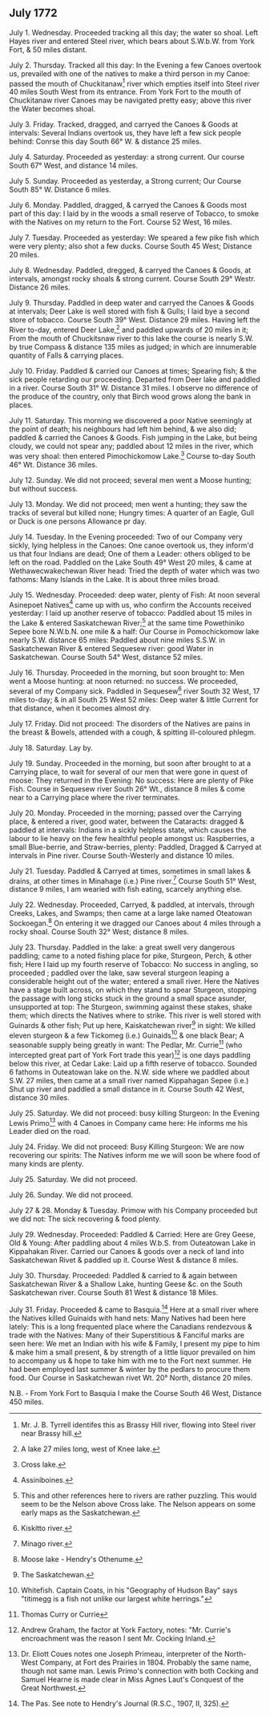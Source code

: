 ## July 1772

July 1. Wednesday. Proceeded tracking all this day; the water so shoal. Left Hayes river and entered Steel river, which bears about S.W.b.W. from York Fort, & 50 miles distant. 

July 2. Thursday. Tracked all this day: In the Evening a few Canoes overtook us, prevailed with one of the natives to make a third person in my Canoe: passed the mouth of Chuckitanaw[^july-1772-1] river which empties itself into Steel river 40 miles South West from its entrance. From York Fort to the mouth of Chuckitanaw river Canoes may be navigated pretty easy; above this river the Water becomes shoal.

[^july-1772-1]: Mr. J. B. Tyrrell identifes this as Brassy Hill river, flowing into Steel river near Brassy hill.

July 3. Friday. Tracked, dragged, and carryed the Canoes & Goods at intervals: Several Indians overtook us, they have left a few sick people behind: Conrse this day South 66° W. & distance 25 miles.

July 4. Saturday. Proceeded as yesterday: a strong current. Our course South 67° West, and distance 14 miles.

July 5. Sunday. Proceeded as yesterday, a Strong current; Our Course South 85° W. Distance 6 miles.

July 6. Monday. Paddled, dragged, & carryed the Canoes & Goods most part of this day: I laid by in the woods a small reserve of Tobacco, to smoke with the Natives on my return to the Fort. Course 52 West, 16 miles.

July 7. Tuesday. Proceeded as yesterday: We speared a few pike fish which were very plenty; also shot a few ducks. Course South 45 West; Distance 20 miles.

July 8. Wednesday. Paddled, dregged, & carryed the Canoes & Goods, at intervals, amongst rocky shoals & strong current. Course South 29° Westr. Distance 26 miles.

July 9. Thursday. Paddled in deep water and carryed the Canoes & Goods at intervals; Deer Lake is well stored with fish & Gulls; I laid bye a second store of tobacco. Course South 39° West. Distance 29 miles. Having left the River to-day, entered Deer Lake,[^july-1772-2] and paddled upwards of 20 miles in it; From the mouth of Chuckitsnaw river to this lake the course is nearly S.W. by true Compass & distance 135 miles as judged; in which are innumerable quantity of Falls & carrying places.

[^july-1772-2]: A lake 27 miles long, west of Knee lake.

July 10. Friday. Paddled & carried our Canoes at times; Spearing fish; & the sick people retarding our proceeding. Departed from Deer lake and paddled in a river. Course South 31° W. Distance 31 miles. I observe no difference of the produce of the country, only that Birch wood grows along the bank in places.

July 11. Saturday. This morning we discovered a poor Native seemingly at the point of death; his neighbours had left him behind, & we also did; paddled & carried the Canoes & Goods. Fish jumping in the Lake, but being cloudy, we could not spear any; paddled about 12 miles in the river, which was very shoal: then entered Pimochickomow Lake.[^july-1772-3] Course to-day South 46° Wt. Distance 36 miles.

[^july-1772-3]: Cross lake. 

July 12. Sunday. We did not proceed; several men went a Moose hunting; but without success.

July 13. Monday. We did not proceed; men went a hunting; they saw the tracks of several but killed none; Hungry times: A quarter of an Eagle, Gull or Duck is one persons Allowance pr day.
 
July 14. Tuesday. In the Evening proceeded: Two of our Company very sickly, lying helpless in the Canoes: One canoe overtook us, they inform'd us that four Indians are dead; One of them a Leader: others obliged to be left on the road. Paddled on the Lake South 49° West 20 miles, & came at Wethawecwakechewan River head: Tried the depth of water which was two fathoms: Many Islands in the Lake. It is about three miles broad.

July 15. Wednesday. Proceeded: deep water, plenty of Fish: At noon several Asinepoet Natives[^july-1772-4] came up with us, who confirm the Accounts received yesterday: I laid up another reserve of tobacco: Paddled about 15 miles in the Lake & entered Saskatchewan River;[^july-1772-5] at the same time Powethiniko Sepee bore N.W.b.N. one mile & a half: Our Course in Pomochickomow lake nearly S.W. distance 65 miles: Paddled about nine miles S.S.W. in Saskatchewan River & entered Sequesew river: good Water in Saskatchewan. Course South 54° West, distance 52 miles.
     
[^july-1772-4]: Assiniboines.

[^july-1772-5]: This and other references here to rivers are rather puzzling. This would seem to be the Nelson above Cross lake. The Nelson appears on some early maps as the Saskatchewan.

July 16. Thursday. Proceeded in the morning, but soon brought to: Men went a Moose hunting: at noon returned: no success. We proceeded, several of my Company sick. Paddled in Sequesew[^july-1772-6] river South 32 West, 17 miles to-day; & in all South 25 West 52 miles: Deep water & little Current for that distance, when it becomes almost dry.

[^july-1772-6]: Kiskitto river.

July 17. Friday. Did not proceed: The disorders of the Natives are pains in the breast & Bowels, attended with a cough, & spitting ill-coloured phlegm.

July 18. Saturday. Lay by.

July 19. Sunday. Proceeded in the morning, but soon after brought to at a Carrying place, to wait for several of our men that were gone in quest of moose: They returned in the Evening: No success: Here are plenty of Pike Fish. Course in Sequesew river South 26° Wt., distance 8 miles & come near to a Carrying place where the river terminates.

July 20. Monday. Proceeded in the morning; passed over the Carrying place, & entered a river, good water, between the Cataracts: dragged & paddled at intervals: Indians in a sickly helpless state, which causes the labour to lie heavy on the few healthful people amongst us: Raspberries, a small Blue-berrie, and Straw-berries, plenty: Paddled, Dragged & Carryed at intervals in Pine river. Course South-Westerly and distance 10 miles.

July 21. Tuesday. Paddled & Carryed at times, sometimes in small lakes & drains, at other times in Minahage (i.e.) Pine river.[^july-1772-7] Course South 51° West, distance 9 miles, I am wearied with fish eating, scarcely anything else.

[^july-1772-7]: Minago river. 

July 22. Wednesday. Proceeded, Carryed, & paddled, at intervals, through Creeks, Lakes, and Swamps; then came at a large lake named Oteatowan Sockoegan.[^july-1772-8] On entering it we dragged our Canoes about 4 miles through a rocky shoal. Course South 32° West; distance 8 miles.

[^july-1772-8]: Moose lake - Hendry's Othenume.

July 23. Thursday. Paddled in the lake: a great swell very dangerous paddling; came to a noted fishing place for pike, Sturgeon, Perch, & other fish; Here I laid up my fourth reserve of Tobacco: No success in angling, so proceeded ; paddled over the lake, saw several sturgeon leaping a considerable height out of the water; entered a small river. Here the Natives have a stage built across, on which they stand to spear Sturgeon, stopping the passage with long sticks stuck in the ground a small space asunder, unsupported at top: The Sturgeon, swimming against these stakes, shake them; which directs the Natives where to strike. This river is well stored with Guinards & other fish; Put up here, Kaiskatchewan river[^july-1772-9] in sight: We killed eleven sturgeon & a few Tickomeg (i.e.) Guinaids[^july-1772-10] & one black Bear; A seasonable supply being greatly in want: The Pedlar, Mr. Currie[^july-1772-11] (who intercepted great part of York Fort trade this year)[^july-1772-12] is one days paddling below this river, at Cedar Lake: Laid up a fifth reserve of tobacco. Sounded 6 fathoms in Outeatowan lake on the. N.W. side where we paddled about S.W. 27 miles, then came at a small river named Kippahagan Sepee (i.e.) Shut up river and paddled a small distance in it. Course South 42 West, distance 30 miles.

[^july-1772-9]: The Saskatchewan.

[^july-1772-10]: Whitefish. Captain Coats, in his "Geography of Hudson Bay" says "titimegg is a fish not unlike our largest white herrings."

[^july-1772-11]: Thomas Curry or Currie

[^july-1772-12]: Andrew Graham, the factor at York Factory, notes: "Mr. Currie's encroachment was the reason I sent Mr. Cocking Inland.

July 25. Saturday. We did not proceed: busy killing Sturgeon: In the Evening Lewis Primo[^july-1772-13] with 4 Canoes in Company came here: He informs me his Leader died on the road.

[^july-1772-13]: Dr. Eliott Coues notes one Joseph Primeau, interpreter of the North-West Company, at Fort des Prairies in 1804. Probably the same name, though not same man. Lewis Primo's connection with both Cocking and Samuel Hearne is made clear in Miss Agnes Laut's Conquest of the Great Northwest.

July 24. Friday. We did not proceed: Busy Killing Sturgeon: We are now recovering our spirits: The Natives inform me we will soon be where food of many kinds are plenty.

July 25. Saturday. We did not proceed. 

July 26. Sunday. We did not proceed. 

July 27 & 28. Monday & Tuesday. Primow with his Company proceeded but we did not: The sick recovering & food plenty.

July 29. Wednesday. Proceeded: Paddled & Carried: Here are Grey Geese, Old & Young: After paddling about 4 miles W.b.S. from Outeatowan Lake in Kippahakan River. Carried our Canoes & goods over a neck of land into Saskatchewan Rivet & paddled up it. Course West & distance 8 miles.

July 30. Thursday. Proceeded: Paddled & carried to & again between Saskatchewan River & a Shallow Lake, hunting Geese &c. on the South Saskatchewan river. Course South 81 West & distance 18 Miles.

July 31. Friday. Proceeded & came to Basquia.[^july-1772-14] Here at a small river where the Natives killed Guinaids with hand nets: Many Natives had been here lately: This is a long frequented place where the Canadians rendezvous & trade with the Natives: Many of their Superstitious & Fanciful marks are seen here: We met an Indian with his wife & Family, I present my pipe to him & make him a small present, & by strength of a little liquor prevailed on him to accompany us & hope to take him with me to the Fort next summer. He had been employed last summer & winter by the pedlars to procure them food. Our Course in Saskatchewan rivet Wt. 20° North, distance 20 miles.

N.B. - From York Fort to Basquia I make the Course South 46 West, Distance 450 miles.

[^july-1772-14]: The Pas. See note to Hendry's Journal (R.S.C., 1907, II, 325).
